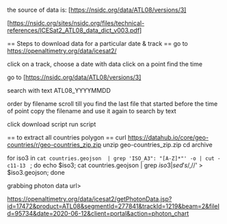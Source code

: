 

the source of data is:
[https://nsidc.org/data/ATL08/versions/3]

[https://nsidc.org/sites/nsidc.org/files/technical-references/ICESat2_ATL08_data_dict_v003.pdf]




== Steps to download data for a particular date & track ==
go to
https://openaltimetry.org/data/icesat2/

click on a track, choose a date with data
click on a point find the time

go to [https://nsidc.org/data/ATL08/versions/3]

search with text
ATL08_YYYYMMDD

order by filename
scroll till you find the last file that started before the time of point
copy the filename and use it again to search by text 

click download script
run script

== to extract all countries polygon ==
curl https://datahub.io/core/geo-countries/r/geo-countries_zip.zip
unzip geo-countries_zip.zip
cd archive

for iso3 in `cat countries.geojson  | grep 'ISO_A3": "[A-Z]*"' -o | cut -c11-13 ` ; do echo $iso3; cat countries.geojson  | grep $iso3 | sed 's/,$//' > $iso3.geojson; done


grabbing photon data url>

https://openaltimetry.org/data/icesat2/getPhotonData.jsp?id=17472&product=ATL08&segmentId=277841&trackId=1219&beam=2&fileId=95734&date=2020-06-12&client=portal&action=photon_chart




